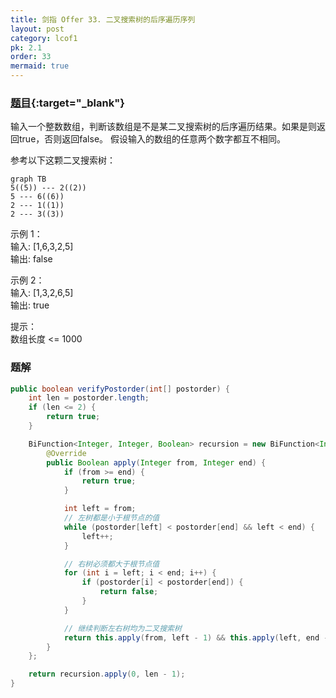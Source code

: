 ```yaml
---
title: 剑指 Offer 33. 二叉搜索树的后序遍历序列
layout: post
category: lcof1
pk: 2.1
order: 33
mermaid: true
---
```


### [题目](https://leetcode-cn.com/problems/er-cha-sou-suo-shu-de-hou-xu-bian-li-xu-lie-lcof/){:target="_blank"}

输入一个整数数组，判断该数组是不是某二叉搜索树的后序遍历结果。如果是则返回true，否则返回false。
假设输入的数组的任意两个数字都互不相同。

参考以下这颗二叉搜索树：


```mermaid
graph TB
5((5)) --- 2((2))
5 --- 6((6))
2 --- 1((1))
2 --- 3((3))
```

示例 1：  
输入: [1,6,3,2,5]  
输出: false

示例 2：  
输入: [1,3,2,6,5]  
输出: true


提示：  
数组长度 <= 1000

### 题解

```java
public boolean verifyPostorder(int[] postorder) {
    int len = postorder.length;
    if (len <= 2) {
        return true;
    }

    BiFunction<Integer, Integer, Boolean> recursion = new BiFunction<Integer, Integer, Boolean>() {
        @Override
        public Boolean apply(Integer from, Integer end) {
            if (from >= end) {
                return true;
            }

            int left = from;
            // 左树都是小于根节点的值
            while (postorder[left] < postorder[end] && left < end) {
                left++;
            }

            // 右树必须都大于根节点值
            for (int i = left; i < end; i++) {
                if (postorder[i] < postorder[end]) {
                    return false;
                }
            }

            // 继续判断左右树均为二叉搜索树
            return this.apply(from, left - 1) && this.apply(left, end - 1);
        }
    };

    return recursion.apply(0, len - 1);
}
```